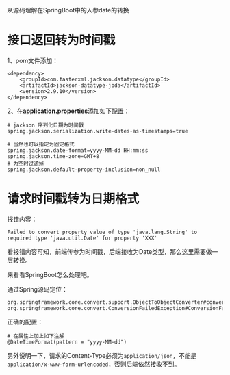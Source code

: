 
从源码理解在SpringBoot中的入参date的转换

<!--more-->

# 接口返回转为时间戳

1、pom文件添加：

```
<dependency>
    <groupId>com.fasterxml.jackson.datatype</groupId>
    <artifactId>jackson-datatype-joda</artifactId>
    <version>2.9.10</version>
</dependency>
```

2、在**application.properties**添加如下配置：

```
# jackson 序列化日期为时间戳
spring.jackson.serialization.write-dates-as-timestamps=true

# 当然也可以指定为固定格式
spring.jackson.date-format=yyyy-MM-dd HH:mm:ss
spring.jackson.time-zone=GMT+8
# 为空时过滤掉
spring.jackson.default-property-inclusion=non_null
```

# 请求时间戳转为日期格式

报错内容：

```
Failed to convert property value of type 'java.lang.String' to required type 'java.util.Date' for property 'XXX'
```

看报错内容可知，前端传参为时间戳，后端接收为Date类型，那么这里需要做一层转换。

来看看SpringBoot怎么处理吧。

通过Spring源码定位：

```
org.springframework.core.convert.support.ObjectToObjectConverter#convert
org.springframework.core.convert.ConversionFailedException#ConversionFailedException
```

正确的配置：

```
# 在属性上加上如下注解
@DateTimeFormat(pattern = "yyyy-MM-dd")
```

另外说明一下，请求的Content-Type必须为`application/json`，不能是`application/x-www-form-urlencoded`，否则后端依然接收不到。


